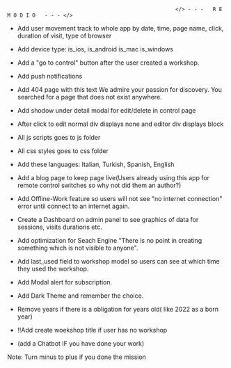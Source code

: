                                                           </> - - -   R E M O D I O   - - - </> 

- Add user movement track to whole app by date, time, page name, click, duration of visit, type of browser

- Add device type:  is_ios, is_android is_mac is_windows

- Add a "go to control" button after the user created a workshop. 

- Add push notifications

- Add 404 page with this text We admire your passion for discovery. You searched for a page that does not exist anywhere.

- Add shodow under detail modal for edit/delete in control page

- After click to edit normal div displays none and editor div displays block

- All js scripts goes to js folder
 
- All css styles goes to css folder

- Add these languages: Italian, Turkish, Spanish, English

- Add a blog page to keep page live(Users already using this app for remote control switches so why not did them an author?)

- Add Offline-Work feature so users will not see "no internet connection" error until connect to an internet again.

- Create a Dashboard on admin panel to see graphics of data for sessions, visits durations etc.

- Add optimization for Seach Engine "There is no point in creating something which is not visible to anyone".

- Add last_used field to workshop model so users can see at which time they used the workshop.

- Add Modal  alert for subscription.

- Add Dark Theme and remember the choice.

- Remove years if there is a obligation for years old( like 2022 as a born year)

- !!Add create woekshop title if user has no workshop

- (add a Chatbot IF you have done your work)


Note: Turn minus to plus if you done the mission
